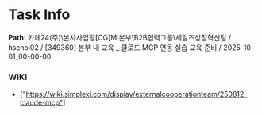 # Task Info

**Path:** 카페24(주)\본사사업장\[CG]MI본부\B2B협력그룹\세일즈성장혁신팀 / hschoi02 / [349360] 본부 내 교육 _ 클로드 MCP 연동 실습 교육 준비 / 2025-10-01_00-00-00

### WIKI
- ["https://wiki.simplexi.com/display/externalcooperationteam/250812-claude-mcp"]


